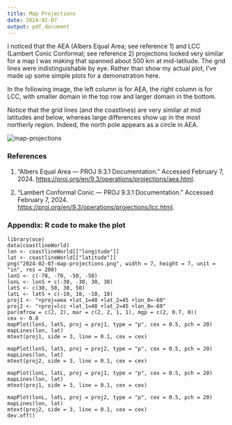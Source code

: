 ```yaml
---
title: Map Projections
date: 2024-02-07
output: pdf_document
---
```


I noticed that the AEA (Albers Equal Area; see reference 1) and LCC (Lambert
Conic Conformal; see reference 2) projections looked very similar for a map I
was making that spanned about 500 km at mid-latitude.  The grid lines were
indistinguishable by eye.  Rather than show my actual plot, I've made up some
simple plots for a demonstration here.

In the following image, the left column is for AEA, the right column is for
LCC, with smaller domain in the top row and larger domain in the bottom.

Notice that the grid lines (and the coastlines) are very similar at mid
latitudes and below, whereas large differences show up in the most northerly
region.  Indeed, the north pole appears as a circle in AEA.

![map-projections](/dek_blog/docs/assets/images/2024-02-07-map-projections.png)

### References

1. “Albers Equal Area — PROJ 9.3.1 Documentation.” Accessed February 7, 2024.
   https://proj.org/en/9.3/operations/projections/aea.html.

2. “Lambert Conformal Conic — PROJ 9.3.1 Documentation.” Accessed February 7,
   2024. https://proj.org/en/9.3/operations/projections/lcc.html.


### Appendix: R code to make the plot

```{R}
library(oce)
data(coastlineWorld)
lon <- coastlineWorld[["longitude"]]
lat <- coastlineWorld[["latitude"]]
png("2024-02-07-map-projections.png", width = 7, height = 7, unit = "in", res = 200)
lonS <- c(-70, -70, -50, -50)
lonL <- lonS + c(-30, -30, 30, 30)
latS <- c(30, 50, 30, 50)
latL <- latS + c(-10, 10, -10, 10)
proj1 <- "+proj=aea +lat_1=40 +lat_2=45 +lon_0=-60"
proj2 <- "+proj=lcc +lat_1=40 +lat_2=45 +lon_0=-60"
par(mfrow = c(2, 2), mar = c(2, 2, 1, 1), mgp = c(2, 0.7, 0))
cex <- 0.8
mapPlot(lonS, latS, proj = proj1, type = "p", cex = 0.5, pch = 20)
mapLines(lon, lat)
mtext(proj1, side = 3, line = 0.1, cex = cex)

mapPlot(lonS, latS, proj = proj2, type = "p", cex = 0.5, pch = 20)
mapLines(lon, lat)
mtext(proj2, side = 3, line = 0.1, cex = cex)

mapPlot(lonL, latL, proj = proj1, type = "p", cex = 0.5, pch = 20)
mapLines(lon, lat)
mtext(proj1, side = 3, line = 0.1, cex = cex)

mapPlot(lonL, latL, proj = proj2, type = "p", cex = 0.5, pch = 20)
mapLines(lon, lat)
mtext(proj2, side = 3, line = 0.1, cex = cex)
dev.off()
```

